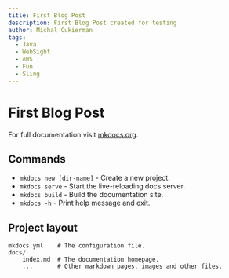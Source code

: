```yaml
---
title: First Blog Post
description: First Blog Post created for testing
author: Michal Cukierman
tags:
  - Java
  - WebSight
  - AWS
  - Fun
  - Sling
---
```

# First Blog Post

For full documentation visit [mkdocs.org](https://www.mkdocs.org).

## Commands

* `mkdocs new [dir-name]` - Create a new project.
* `mkdocs serve` - Start the live-reloading docs server.
* `mkdocs build` - Build the documentation site.
* `mkdocs -h` - Print help message and exit.

## Project layout

    mkdocs.yml    # The configuration file.
    docs/
        index.md  # The documentation homepage.
        ...       # Other markdown pages, images and other files.
